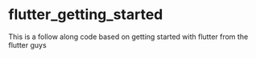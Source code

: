 # flutter_getting_started

This is a follow along code based on getting started with flutter from the flutter guys
